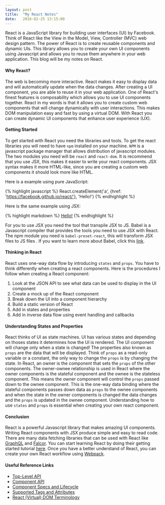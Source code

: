 ```yaml
---
layout: post
title:  "My React Notes"
date:   2016-02-25 13:15:00
---
```

React is a JavaScript library for building user interfaces (UI) by Facebook. 
Think of React like the View in the Model, View, Controller (MVC) web design 
pattern. The power of React is to create reusable components and dynamic UIs. 
This library allows you to create your own UI components using Javascript and 
allows you to reuse them anywhere in your web application. This blog will be 
my notes on React.

#### Why React?

The web is becoming more interactive. React makes it easy to display data and 
will automatically update when the data changes. After creating a 
UI component, you are able to reuse it in your web application. One of 
React's finest features is composability which allows you to use UI 
components together. React in my words is that it allows you to create custom 
web components that will change dynamically with user interactions. This makes 
DOM manipulation easy and fast by using a virtual DOM. With React you can create 
dynamic UI components that enhance user experience (UX).

#### Getting Started

To get started with React you need the libraries and tools. To get the react 
libraries you will need to have `npm` installed on your machine. `NPM` is a 
javascript package manager that allows distribution of javascript modules. The 
two modules you need will be `react` and `react-dom`. It is recommend that 
you use JSX, this makes it easier to write your 
react components. JSX syntax makes it more HTML-like, since you are creating 
a custom web components it should look more like HTML. 

Here is a example using pure JavaScript:

{% highlight javascript %}
  React.createElement('a', {href: 'https://facebook.github.io/react/'}, 'Hello!')
{% endhighlight %}

Here is the same example using JSX:

{% highlight markdown %}
  <a href="https://facebook.github.io/react/">Hello!</a>
{% endhighlight %}

For you to use JSX you need the tool that transpile JSX to JS. Babel is a 
Javascript compiler that provides the tools you need to use JSX with React. 
The npm module you need is `babel-preset-react`, this will transform JSX files to JS files 
. If you want to learn more about Babel, click 
this <a href="http://babeljs.io/" target="_blank">link</a>.

#### Thinking in React

React uses one-way data flow by introducing `states` and `props`. You have to think 
differently when creating a react components. Here is the procedures I follow when 
creating a React component:

1. Look at the JSON API to see what data can be used to display in the UI component
2. Create a mock up of the React component
3. Break down the UI into a component hierarchy
4. Build a static version of React
5. Add in states and properties
6. Add in inverse data flow using event handling and callbacks

#### Understanding States and Properties

React thinks of UI as state machines. UI has various states and depending on thoses 
states it determines how the UI is rendered. The UI component will change only when a state 
is changed! The properties also known as `props` are the data that will be displayed. 
Think of `props` as a read-only variable or a constant, the only way to change the 
`props` is by changing the state. In React, an owner is the component that sets the `props` 
of the other components. The owner-ownee relationship is used in React where the owner 
components is the stateful component and the ownee is the stateless component. This means 
the owner component will control the `props` passed down to the ownee component. This is 
the one-way data binding where the stateful components passes down data as `props` to the 
ownee components and when the state in the owner components is changed the data changes and 
the `props` is updated in the ownee component. Understanding how to use `states` and `props` 
is essential when creating your own react component.

#### Conclusion

React is a powerful Javascript library that makes amazing UI components. Writing React components with JSX 
produce simple and easy to read code. There are many data fetching libraries that can be used with React like 
<a href="http://graphql.org/" target="_blank">GraphQL</a> and <a href="http://netflix.github.io/falcor/">Falcor</a>. You can 
start learning React by doing their getting started tutorial <a href="https://facebook.github.io/react/docs/tutorial.html">here</a>. 
Once you have a better understand of React, you can create your own React workflow 
using <a href="https://webpack.github.io/">Webpack</a>.

#### Useful Reference Links

* <a href="https://facebook.github.io/react/docs/top-level-api.html" target="_blank">Top-Level API</a>
* <a href="https://facebook.github.io/react/docs/component-api.html" target="_blank">Component API</a>
* <a href="https://facebook.github.io/react/docs/component-specs.html" target="_blank">Component Specs and Lifecycle</a>
* <a href="https://facebook.github.io/react/docs/tags-and-attributes.html" target="_blank">Supported Tags and Attributes</a>
* <a href="https://facebook.github.io/react/docs/glossary.html" target="_blank">React (Virtual) DOM Terminology</a>